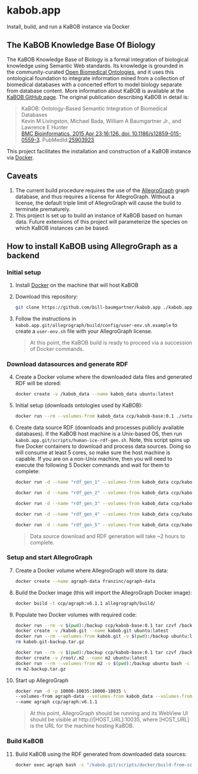 # kabob.app
Install, build, and run a KaBOB instance via Docker

## The KaBOB Knowledge Base Of Biology
The KaBOB Knowledge Base of Biology is a formal integration of biological knowledge using Semantic Web standards. Its knowledge is grounded in the community-curated [Open Biomedical Ontologies](http://obofoundry.org/), and it uses this ontological foundation to integrate information mined from a collection of biomedical databases with a concerted effort to model biology separate from database content. More information about KaBOB is available at the [KaBOB GitHub page](https://github.com/UCDenver-ccp/kabob). The original publication describing KaBOB in detail is:
> KaBOB: Ontology-Based Semantic Integration of Biomedical Databases <br />
> Kevin M Livingston, Michael Bada, William A Baumgartner Jr., and Lawrence E Hunter <br />
> [BMC Bioinformatics. 2015 Apr 23;16:126. doi: 10.1186/s12859-015-0559-3](http://bmcbioinformatics.biomedcentral.com/articles/10.1186/s12859-015-0559-3). PubMedId:[25903923](https://www.ncbi.nlm.nih.gov/pubmed/25903923)

This project facilitates the installation and construction of a KaBOB instance via [Docker](https://www.docker.com/).

## Caveats
1. The current build procedure requires the use of the [AllegroGraph](http://franz.com/agraph/allegrograph/) graph database, and thus requires a license for AllegroGraph. Without a license, the default triple limit of AllegroGraph will cause the build to terminate prematurely.
2. This project is set up to build an instance of KaBOB based on human data. Future extensions of this project will parameterize the species on which KaBOB instances can be based.

## How to install KaBOB using AllegroGraph as a backend

### Initial setup
1. Install [Docker](https://www.docker.com/) on the machine that will host KaBOB
2. Download this repository: 
   ```sh
   git clone https://github.com/bill-baumgartner/kabob.app ./kabob.app.git
   ```
3. Follow the instructions in `kabob.app.git/allegrograph/build/config/user-env.sh.example` to create a `user-env.sh` file with your AllegroGraph license.

   > At this point, the KaBOB build is ready to proceed via a succession of Docker commands. 

### Download datasources and generate RDF
4. Create a Docker volume where the downloaded data files and generated RDF will be stored: 
   ```sh
   docker create -v /kabob_data --name kabob_data ubuntu:latest
   ```
5. Initial setup (downloads ontologies used by KaBOB): 
   ```sh
   docker run --rm --volumes-from kabob_data ccp/kabob-base:0.1 ./setup.sh
   ```
6. Create data source RDF (downloads and processes publicly available databases). If the KaBOB host machine is a Unix-based OS, then run `kabob.app.git/scripts/human-ice-rdf-gen.sh`. Note, this script spins up five Docker containers to download and process data sources. Doing so will consume at least 5 cores, so make sure the host machine is capable. If you are on a non-Unix machine, then you will need to execute the following 5 Docker commands and wait for them to complete:
   ```sh
   docker run -d --name "rdf_gen_1" --volumes-from kabob_data ccp/kabob-base:0.1 ./ice-rdf-gen.sh "-t 9606" "HGNC,NCBIGENE_GENEINFO,NCBIGENE_REFSEQUNIPROTCOLLAB,GOA_HUMAN,HP_ANNOTATIONS_ALL_SOURCES" "1"
   
   docker run -d --name "rdf_gen_2" --volumes-from kabob_data ccp/kabob-base:0.1 ./ice-rdf-gen.sh "-t 9606" "IREFWEB_HUMAN_ONLY" "2"
   
   docker run -d --name "rdf_gen_3" --volumes-from kabob_data ccp/kabob-base:0.1 ./ice-rdf-gen.sh "-t 9606" "REFSEQ_RELEASECATALOG,NCBIGENE_GENE2REFSEQ" "3"
   
   docker run -d --name "rdf_gen_4" --volumes-from kabob_data ccp/kabob-base:0.1 ./ice-rdf-gen.sh "-t 9606" "UNIPROT_SWISSPROT" "4"
   
   docker run -d --name "rdf_gen_5" --volumes-from kabob_data ccp/kabob-base:0.1 ./ice-rdf-gen.sh "-t 9606" "UNIPROT_IDMAPPING" "5"
   ```

    > Data source download and RDF generation will take ~2 hours to complete.

### Setup and start AllegroGraph
7. Create a Docker volume where AllegroGraph will store its data: 
   ```sh
   docker create --name agraph-data franzinc/agraph-data
   ```
8. Build the Docker image (this will import the AllegroGraph Docker image): 
   ```sh
   docker build -t ccp/agraph:v6.1.1 allegrograph/build/
   ```
9. Populate two Docker volumes with required code:
   ```sh
   docker run --rm -v $(pwd):/backup ccp/kabob-base:0.1 tar czvf /backup/kabob.git-backup.tar.gz /kabob.git
   docker create -v /kabob.git --name kabob.git ubuntu:latest
   docker run --rm --volumes-from kabob.git -v $(pwd):/backup ubuntu:latest bash -c "cd /kabob.git && tar xzvf /backup/kabob.git-backup.tar.gz --strip 1"
   rm kabob.git-backup.tar.gz
   ```
   ```sh
   docker run --rm -v $(pwd):/backup ccp/kabob-base:0.1 tar czvf /backup/m2-backup.tar.gz /root/.m2
   docker create -v /root/.m2 --name m2 ubuntu:latest
   docker run --rm --volumes-from m2 -v $(pwd):/backup ubuntu bash -c "cd /root/.m2 && tar xzvf /backup/m2-backup.tar.gz --strip 2"
   rm m2-backup.tar.gz
   ```
10. Start up AllegroGraph
    ```sh
    docker run -d -p 10000-10035:10000-10035 \
    --volumes-from agraph-data --volumes-from kabob_data --volumes-from kabob.git --volumes-from m2 \
    --name agraph ccp/agraph:v6.1.1
    ```  
    > At this point, AllegroGraph should be running and its WebView UI should be visible at http://[HOST_URL]:10035, where [HOST_URL] is the URL for the machine hosting KaBOB.

### Build KaBOB
11. Build KaBOB using the RDF generated from downloaded data sources:
    ```sh
    docker exec agraph bash -c "/kabob.git/scripts/docker/build-from-scratch.sh"
    ```
   
   
